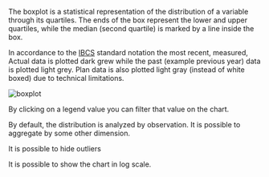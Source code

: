 The boxplot  is a statistical representation of the distribution of a variable through its quartiles. The ends of the box represent the lower and upper quartiles, while the median (second quartile) is marked by a line inside the box.  

In accordance to the [IBCS](https://www.ibcs.com/) standard notation the most recent, measured, Actual data is plotted dark grew while the past (example previous year) data is plotted light grey. Plan data is also plotted light gray (instead of white boxed) due to technical limitations. 

![boxplot](assets/images/boxplot-16842597102961.png)



By clicking on a legend value you can filter that value on the chart.

By default, the distribution is analyzed by observation. It is possible to aggregate by some other dimension.

It is possible to hide outliers

It is possible to show the chart in log scale.
